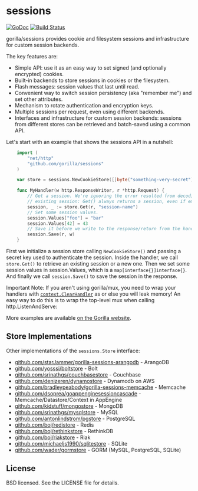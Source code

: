 sessions
========
[![GoDoc](https://godoc.org/github.com/gorilla/sessions?status.svg)](https://godoc.org/github.com/gorilla/sessions) [![Build Status](https://travis-ci.org/gorilla/sessions.png?branch=master)](https://travis-ci.org/gorilla/sessions)

gorilla/sessions provides cookie and filesystem sessions and infrastructure for
custom session backends.

The key features are:

* Simple API: use it as an easy way to set signed (and optionally
  encrypted) cookies.
* Built-in backends to store sessions in cookies or the filesystem.
* Flash messages: session values that last until read.
* Convenient way to switch session persistency (aka "remember me") and set
  other attributes.
* Mechanism to rotate authentication and encryption keys.
* Multiple sessions per request, even using different backends.
* Interfaces and infrastructure for custom session backends: sessions from
  different stores can be retrieved and batch-saved using a common API.

Let's start with an example that shows the sessions API in a nutshell:

```go
	import (
		"net/http"
		"github.com/gorilla/sessions"
	)

	var store = sessions.NewCookieStore([]byte("something-very-secret"))

	func MyHandler(w http.ResponseWriter, r *http.Request) {
		// Get a session. We're ignoring the error resulted from decoding an
		// existing session: Get() always returns a session, even if empty.
		session, _ := store.Get(r, "session-name")
		// Set some session values.
		session.Values["foo"] = "bar"
		session.Values[42] = 43
		// Save it before we write to the response/return from the handler.
		session.Save(r, w)
	}
```

First we initialize a session store calling `NewCookieStore()` and passing a
secret key used to authenticate the session. Inside the handler, we call
`store.Get()` to retrieve an existing session or a new one. Then we set some
session values in session.Values, which is a `map[interface{}]interface{}`.
And finally we call `session.Save()` to save the session in the response.

Important Note: If you aren't using gorilla/mux, you need to wrap your handlers
with
[`context.ClearHandler`](http://www.gorillatoolkit.org/pkg/context#ClearHandler)
as or else you will leak memory! An easy way to do this is to wrap the top-level
mux when calling http.ListenAndServe:

More examples are available [on the Gorilla
website](http://www.gorillatoolkit.org/pkg/sessions).

## Store Implementations

Other implementations of the `sessions.Store` interface:

* [github.com/starJammer/gorilla-sessions-arangodb](https://github.com/starJammer/gorilla-sessions-arangodb) - ArangoDB
* [github.com/yosssi/boltstore](https://github.com/yosssi/boltstore) - Bolt
* [github.com/srinathgs/couchbasestore](https://github.com/srinathgs/couchbasestore) - Couchbase
* [github.com/denizeren/dynamostore](https://github.com/denizeren/dynamostore) - Dynamodb on AWS
* [github.com/bradleypeabody/gorilla-sessions-memcache](https://github.com/bradleypeabody/gorilla-sessions-memcache) - Memcache
* [github.com/dsoprea/goappenginesessioncascade](https://github.com/dsoprea/goappenginesessioncascade) - Memcache/Datastore/Context in AppEngine
* [github.com/kidstuff/mongostore](https://github.com/kidstuff/mongostore) - MongoDB
* [github.com/srinathgs/mysqlstore](https://github.com/srinathgs/mysqlstore) - MySQL
* [github.com/antonlindstrom/pgstore](https://github.com/antonlindstrom/pgstore) - PostgreSQL
* [github.com/boj/redistore](https://github.com/boj/redistore) - Redis
* [github.com/boj/rethinkstore](https://github.com/boj/rethinkstore) - RethinkDB
* [github.com/boj/riakstore](https://github.com/boj/riakstore) - Riak
* [github.com/michaeljs1990/sqlitestore](https://github.com/michaeljs1990/sqlitestore) - SQLite
* [github.com/wader/gormstore](https://github.com/wader/gormstore) - GORM (MySQL, PostgreSQL, SQLite)

## License

BSD licensed. See the LICENSE file for details.
